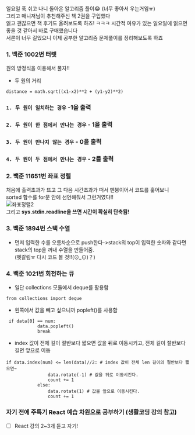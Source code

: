일요일 푹 쉬고 나니 돌아온 알고리즘 풀이😂 (너무 좋아서 우는거임ㅠ)   
그리고 매니저님이 추천해주신 책 2권을 구입했다   
읽고 괜찮으면 책 후기도 올려보도록 하죠! ㅋㅋㅋ 시간적 여유가 있는 일요일에 읽으면 좋을 것 같아서 바로 구매했습니다    
서론이 너무 길었으니 이제 공부한 알고리즘 문제풀이를 정리해보도록 하죠   

### __1. 백준 1002번 터렛__    
원의 방정식을 이용해서 풀자!!   
* 두 원의 거리
```
distance = math.sqrt((x1-x2)**2 + (y1-y2)**2)    
```   
### ``1. 두 원이 일치하는 경우`` -1을 출력   
### ``2. 두 원이 한 점에서 만나는 경우`` - 1을 출력        
### ``3. 두 원이 만나지 않는 경우`` - 0을 출력      
### ``4. 두 원이 두 점에서 만나는 경우`` - 2를 출력      

### __2. 백준 11651번 좌표 정렬__    
처음에 출력초과가 뜨고 그 다음 시간초과가 떠서 멘붕이어서 코드를 훑어보니    
sorted 함수를 for문 안에 선언해줘서 그런거였다!!    
![좌표정렬2](https://user-images.githubusercontent.com/57293780/122750278-4272a080-d2c9-11eb-9213-9b6c9e0fa1fb.PNG)   
그리고 __sys.stdin.readline을 쓰면 시간이 확실히 단축됨!__   

### __3. 백준 1894번 스택 수열__   
* 먼저 입력한 수를 오름차순으로 push한다->stack의 top이 입력한 숫자와 같다면 stack의 top을 꺼내 수열을 만들어줌.   
  (헷갈림ㅠ 다시 코드 볼 것!!(⊙_⊙)？)

### __4. 백준 1021번 회전하는 큐__   
* 일단 collections 모듈에서 deque를 활용함    
```
from collections import deque
```    
* 왼쪽에서 값을 빼고 싶으니까 popleft()를 사용함   
```
 if data[0] == num:
            data.popleft()
            break
```    
* index 값이 전체 길이 절반보다 짧으면 값을 뒤로 이동시키고, 전체 길이 절반보다 길면 앞으로 이동            
```
if data.index(num) <= len(data)//2: # index 값이 전체 len 길이의 절반보다 짧으면~
                data.rotate(-1) # 값을 뒤로 이동시킨다.
                count += 1
            else:
                data.rotate(1) # 값을 앞으로 이동시킨다.
                count += 1
```    

### 자기 전에 주특기 React 예습 차원으로 공부하기 (생활코딩 강의 참고)   
- [ ] React 강의 2~3개 듣고 자기!
